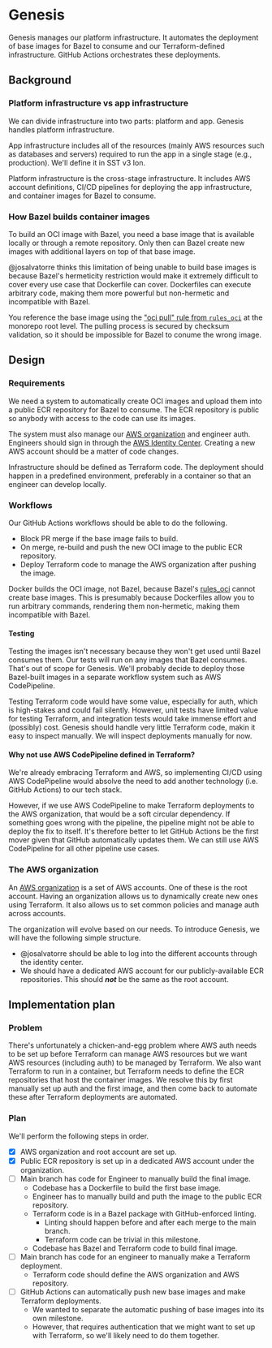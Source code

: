 # Genesis

Genesis manages our platform infrastructure. It automates the deployment of base images
for Bazel to consume and our Terraform-defined infrastructure.
GitHub Actions orchestrates these deployments.

## Background

### Platform infrastructure vs app infrastructure

We can divide infrastructure into two parts: platform and app.
Genesis handles platform infrastructure.

App infrastructure includes all of the resources (mainly AWS resources such as databases and servers)
required to run the app in a single stage (e.g., production). We'll define it in SST v3 Ion.

Platform infrastructure is the cross-stage infrastructure.
It includes AWS account definitions, CI/CD pipelines for deploying the app infrastructure,
and container images for Bazel to consume.

### How Bazel builds container images

To build an OCI image with Bazel, you need a base image that is available locally
or through a remote repository. Only then can Bazel create new images with additional layers
on top of that base image.

@josalvatorre thinks this limitation of being unable to build base images is because
Bazel's hermeticity restriction would make it extremely difficult to cover
every use case that Dockerfile can cover. Dockerfiles can execute arbitrary code,
making them more powerful but non-hermetic and incompatible with Bazel.

You reference the base image using the ["oci pull" rule from `rules_oci`][4] at the monorepo root level.
The pulling process is secured by checksum validation, so it should be impossible for Bazel
to conume the wrong image.

## Design

### Requirements

We need a system to automatically create OCI images and upload them into a public ECR repository
for Bazel to consume. The ECR repository is public so anybody with access to the code can
use its images.

The system must also manage our [AWS organization][3] and engineer auth.
Engineers should sign in through the [AWS Identity Center][1].
Creating a new AWS account should be a matter of code changes.

Infrastructure should be defined as Terraform code.
The deployment should happen in a predefined environment,
preferably in a container so that an engineer can develop locally.

### Workflows

Our GitHub Actions workflows should be able to do the following.

* Block PR merge if the base image fails to build.
* On merge, re-build and push the new OCI image to the public ECR repository.
* Deploy Terraform code to manage the AWS organization after pushing the image.

Docker builds the OCI image, not Bazel, because Bazel's [rules_oci][2]
cannot create base images. This is presumably because Dockerfiles allow you to run arbitrary commands,
rendering them non-hermetic, making them incompatible with Bazel.

#### Testing

Testing the images isn't necessary because they won't get used until Bazel consumes them.
Our tests will run on any images that Bazel consumes. That's out of scope for Genesis.
We'll probably decide to deploy those Bazel-built images in a separate workflow system such as
AWS CodePipeline.

Testing Terraform code would have some value, especially for auth, which is high-stakes and could fail silently.
However, unit tests have limited value for testing Terraform, and integration tests would take immense effort and (possibly) cost.
Genesis should handle very little Terraform code, makin it easy to inspect manually.
We will inspect deployments manually for now.

#### Why not use AWS CodePipeline defined in Terraform?

We're already embracing Terraform and AWS, so implementing CI/CD using AWS CodePipeline would
absolve the need to add another technology (i.e. GitHub Actions) to our tech stack.

However, if we use AWS CodePipeline to make Terraform deployments to the AWS organization,
that would be a soft circular dependency. If something goes wrong with the pipeline,
the pipeline might not be able to deploy the fix to itself. It's therefore better to let
GitHub Actions be the first mover given that GitHub automatically updates them.
We can still use AWS CodePipeline for all other pipeline use cases.

### The AWS organization

An [AWS organization][3] is a set of AWS accounts. One of these is the root account.
Having an organization allows us to dynamically create new ones using Terraform.
It also allows us to set common policies and manage auth across accounts.

The organization will evolve based on our needs. To introduce Genesis, we will have the following simple structure.

* @josalvatorre should be able to log into the different accounts through the identity center.
* We should have a dedicated AWS account for our publicly-available ECR repositories. This should **_not_**
be the same as the root account.

## Implementation plan

### Problem

There's unfortunately a chicken-and-egg problem where AWS auth needs to be set up before Terraform
can manage AWS resources but we want AWS resources (including auth) to be managed by Terraform.
We also want Terraform to run in a container, but Terraform needs to define the ECR repositories that host the container images.
We resolve this by first manually set up auth and the first image, and then come back to automate these
after Terraform deployments are automated.

### Plan

We'll perform the following steps in order.

- [x] AWS organization and root account are set up.
- [x] Public ECR repository is set up in a dedicated AWS account under the organization.
- [ ] Main branch has code for Engineer to manually build the final image.
    * Codebase has a Dockerfile to build the first base image.
    * Engineer has to manually build and puth the image to the public ECR repository.
    * Terraform code is in a Bazel package with GitHub-enforced linting.
        * Linting should happen before and after each merge to the main branch.
        * Terraform code can be trivial in this milestone.
    * Codebase has Bazel and Terraform code to build final image.
- [ ] Main branch has code for an engineer to manually make a Terraform deployment.
    * Terraform code should define the AWS organization and AWS repository.
- [ ] GitHub Actions can automatically push new base images and make Terraform deployments.
    * We wanted to separate the automatic pushing of base images into its own milestone.
    * However, that requires authentication that we might want to set up with Terraform,
    so we'll likely need to do them together.

[1]: https://aws.amazon.com/iam/identity-center/
[2]: https://github.com/bazel-contrib/rules_oci
[3]: https://docs.aws.amazon.com/organizations/
[4]: https://github.com/bazel-contrib/rules_oci/blob/5ff4c792cab77011984ca2fe46d05c5d2f8caa47/docs/pull.md
